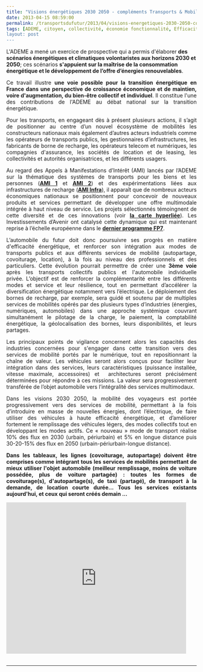 ```yaml
---
title: "Visions énergétiques 2030 2050 - compléments Transports & Mobilités"
date: 2013-04-15 08:59:00
permalink: /transportsdufutur/2013/04/visions-energetiques-2030-2050-complements-transports-mobilites.html
tags: [ADEME, citoyen, collectivité, économie fonctionnalité, Efficacité énergétique, Energie, management de la mobilité, mode doux, qualité de l'air, Service de mobilité, Véhicule, véhicule mono-usage, véhicule propre, vélo]
layout: post
---
```


L'ADEME a mené un exercice de prospective qui a permis d'élaborer <strong>des scénarios énergétiques et climatiques volontaristes aux horizons 2030 et 2050</strong>; ces scénarios <strong>s'appuient sur la maîtrise de la consommation énergétique et le développement de l’offre d’énergies renouvelables</strong>. <p style="text-align: justify;">Ce travail illustre <strong>une voie possible pour la transition énergétique en France dans une perspective de croissance économique et de maintien, voire d'augmentation, du bien-être collectif et individuel</strong>. Il constitue l'une des contributions de l'ADEME au débat national sur la transition énergétique.</p> <p style="text-align: justify;">Pour les transports, en engageant dès à présent plusieurs actions, il s’agit de positionner au centre d’un nouvel écosystème de mobilités les constructeurs nationaux mais également d’autres acteurs industriels comme les opérateurs de transports publics, les gestionnaires d’infrastructures, les fabricants de borne de recharge, les opérateurs telecom et numériques, les compagnies d'assurance, les sociétés de location et de leasing, les collectivités et autorités organisatrices, et les différents usagers.</p> <p style="text-align: justify;">Au regard des Appels à Manifestations d’Intérêt (AMI) lancés par l’ADEME sur la thématique des systèmes de transports pour les biens et les personnes (<strong><a href="http://www2.ademe.fr/servlet/getDoc?cid=96&m=3&id=80842&p1=1" target="_blank">AMI 1</a></strong> et <strong><a href="http://www2.ademe.fr/servlet/getDoc?cid=96&m=3&id=74344&p1=1" target="_blank">AMI 2</a></strong>) et des expérimentations liées aux infrastructures de recharge (<strong><a href="http://www2.ademe.fr/servlet/getDoc?cid=96&m=3&id=75174&p1=1" target="_blank">AMI Infra</a></strong>), il apparaît que de nombreux acteurs économiques nationaux se positionnent pour concevoir de nouveaux produits et services permettant de développer une offre multimodale intégrée à haut niveau de service. Les projets sélectionnés témoingnent de cette diversité et de ces innovations (voir <strong><a href="https://gabrielplassat.github.io/transportsdufutur/les_transports_du_futur_l/" target="_blank">la carte hyperliée</a></strong>). Les Investissements d’Avenir ont catalysé cette dynamique qui est maintenant reprise à l’échelle européenne dans le <strong><a href="http://ec.europa.eu/research/participants/portalplus/static/docs/calls/fp7/common/32742-annex_10_to_the_decision_transport_for_cap_en.pdf" target="_blank">dernier programme FP7</a></strong>. </p>   <!--more-->  <p style="text-align: justify;">L’automobile du futur doit donc poursuivre ses progrès en matière d'efficacité énergétique, et renforcer son intégration aux modes de transports publics et aux différents services de mobilité (autopartage, covoiturage, location), à la fois au niveau des professionnels et des particuliers. Cette évolution pourrait permettre de créer une <strong>3ème voie</strong> après les transports collectifs publics et l'automobile individuelle privée. L’objectif est de renforcer la complémentarité entre les différents modes et service et leur résilience, tout en permettant d’accélérer la diversification énergétique notamment vers l’électrique. Le déploiement des bornes de recharge, par exemple, sera guidé et soutenu par de multiples services de mobilités opérés par des plusieurs types d’industries (énergies, numériques, automobiles) dans une approche systémique couvrant simultanément le pilotage de la charge, le paiement, la comptabilité énergétique, la géolocalisation des bornes, leurs disponibilités, et leurs partages.</p> <p style="text-align: justify;">Les principaux points de vigilance concernent alors les capacités des industries concernées pour s'engager dans cette transition vers des services de mobilité portés par le numérique, tout en repositionnant la chaîne de valeur. Les véhicules seront alors conçus pour faciliter leur intégration dans des services, leurs caractéristiques (puissance installée, vitesse maximale, accessoires) et  architectures seront précisément déterminées pour répondre à ces missions. La valeur sera progressivement transférée de l’objet automobile vers l’intégralité des services multimodaux.</p> <p style="text-align: justify;">Dans les visions 2030 2050, la mobilité des voyageurs est portée progressivement vers des services de mobilité, permettant à la fois d’introduire en masse de nouvelles énergies, dont l’électrique, de faire utiliser des véhicules à haute efficacité énergétique, et d’améliorer fortement le remplissage des véhicules légers, des modes collectifs tout en développant les modes actifs. Ce « nouveau » mode de transport réalise 10% des flux en 2030 (urbain, périurbain) et 5% en longue distance puis 30-20-15% des flux en 2050 (urbain-périurbain-longue distance).</p> <p style="text-align: justify;"><strong>Dans les tableaux, les lignes (covoiturage, autopartage) doivent être comprises comme intégrant tous les services de mobilités permettant de mieux utiliser l'objet automobile (meilleur remplissage, moins de voiture possédée, plus de voiture partagée) : toutes les formes de covoiturage(s), d'autopartage(s), de taxi (partagé), de transport à la demande, de location courte durée... Tous les services existants aujourd'hui, et ceux qui seront créés demain ...</strong></p> <iframe frameborder="0" height="400" marginheight="0" marginwidth="0" scrolling="no" src="http://www.slideshare.net/slideshow/embed_code/18744473" width="476"></iframe> <div><br /> <hr size="1" /> <div> </div> </div>
